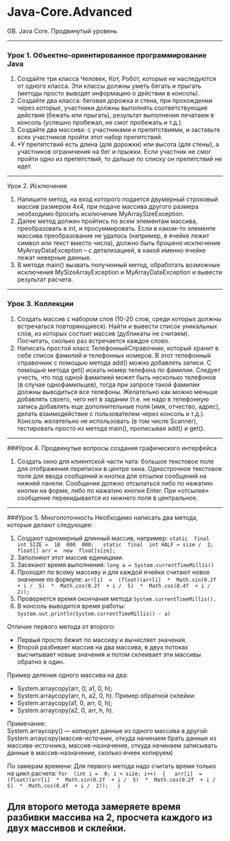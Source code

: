# Java-Core.Advanced
GB. Java Core. Продвинутый уровень
___
### Урок 1. Объектно-ориентированное программирование Java
1. Создайте три класса Человек, Кот, Робот, которые не наследуются от одного класса. Эти классы должны уметь бегать и прыгать (методы просто выводят информацию о действии в консоль).
2. Создайте два класса: беговая дорожка и стена, при прохождении через которые, участники должны выполнять соответствующие действия (бежать или прыгать), результат выполнения печатаем в консоль (успешно пробежал, не смог пробежать и т.д.).
3. Создайте два массива: с участниками и препятствиями, и заставьте всех участников пройти этот набор препятствий.
4. *У препятствий есть длина (для дорожки) или высота (для стены), а участников ограничения на бег и прыжки. Если участник не смог пройти одно из препятствий, то дальше по списку он препятствий не идет.
---
Урок 2. Исключения
1. Напишите метод, на вход которого подается двумерный строковый массив размером 4х4, при подаче массива другого размера необходимо бросить исключение MyArraySizeException.
2. Далее метод должен пройтись по всем элементам массива, преобразовать в int, и просуммировать. Если в каком-то элементе массива преобразование не удалось (например, в ячейке лежит символ или текст вместо числа), должно быть брошено исключение MyArrayDataException – с детализацией, в какой именно ячейке лежат неверные данные.
3. В методе main() вызвать полученный метод, обработать возможные исключения MySizeArrayException и MyArrayDataException и вывести результат расчета.
---
### Урок 3. Коллекции
1. Создать массив с набором слов (10-20 слов, среди которых должны встречаться повторяющиеся). Найти и вывести список уникальных слов, из которых состоит массив (дубликаты не считаем). Посчитать, сколько раз встречается каждое слово.
2. Написать простой класс ТелефонныйСправочник, который хранит в себе список фамилий и телефонных номеров. В этот телефонный справочник с помощью метода add() можно добавлять записи. С помощью метода get() искать номер телефона по фамилии. Следует учесть, что под одной фамилией может быть несколько телефонов (в случае однофамильцев), тогда при запросе такой фамилии должны выводиться все телефоны.
Желательно как можно меньше добавлять своего, чего нет в задании (т.е. не надо в телефонную запись добавлять еще дополнительные поля (имя, отчество, адрес), делать взаимодействие с пользователем через консоль и т.д.). Консоль желательно не использовать (в том числе Scanner), тестировать просто из метода main(), прописывая add() и get().
--- 
###Урок 4. Продвинутые вопросы создания графического интерфейса
1. Создать окно для клиентской части чата: большое текстовое поле для отображения переписки в центре окна. Однострочное текстовое поле для ввода сообщений и кнопка для отсылки сообщений на нижней панели. Сообщение должно отсылаться либо по нажатию кнопки на форме, либо по нажатию кнопки Enter. При «отсылке» сообщение перекидывается из нижнего поля в центральное.
--- 
###Урок 5. Многопоточность
Необходимо написать два метода, которые делают следующее:
1) Создают одномерный длинный массив, например:
`static  final  int SIZE =  10  000  000;  
static  final  int HALF = size /  2;  
float[] arr =  new  float[size];`
2) Заполняют этот массив единицами.
3) Засекают время выполнения: 
`long a = System.currentTimeMillis()`
4) Проходят по всему массиву и для каждой ячейки считают новое значение по формуле:
`arr[i]  =  (float)(arr[i]  *  Math.sin(0.2f  + i /  5)  *  Math.cos(0.2f  + i /  5)  *  Math.cos(0.4f  + i /  2));`
5) Проверяется время окончания метода `System.currentTimeMillis().`
6) В консоль выводится время работы: `System.out.println(System.currentTimeMillis() - a)`

Отличие первого метода от второго:
-   Первый просто бежит по массиву и вычисляет значения.
-   Второй разбивает массив на два массива, в двух потоках высчитывает новые значения и потом склеивает эти массивы обратно в один.

Пример деления одного массива на два:
-   System.arraycopy(arr, 0, a1, 0, h); 
-   System.arraycopy(arr, h, a2, 0, h).
Пример обратной склейки:
-   System.arraycopy(a1, 0, arr, 0, h);
-   System.arraycopy(a2, 0, arr, h, h).

Примечание:  
System.arraycopy() — копирует данные из одного массива в другой:  
System.arraycopy(массив-источник, откуда начинаем брать данные из массива-источника, массив-назначение, откуда начинаем записывать данные в массив-назначение, сколько ячеек копируем)

По замерам времени:
Для первого метода надо считать время только на цикл расчета:
`for  (int i =  0; i < size; i++)  {  
arr[i]  =  (float)(arr[i]  *  Math.sin(0.2f  + i /  5)  *  Math.cos(0.2f  + i /  5)  *  Math.cos(0.4f  + i /  2));  
}`

Для второго метода замеряете время разбивки массива на 2, просчета каждого из двух массивов и склейки.
--- 
